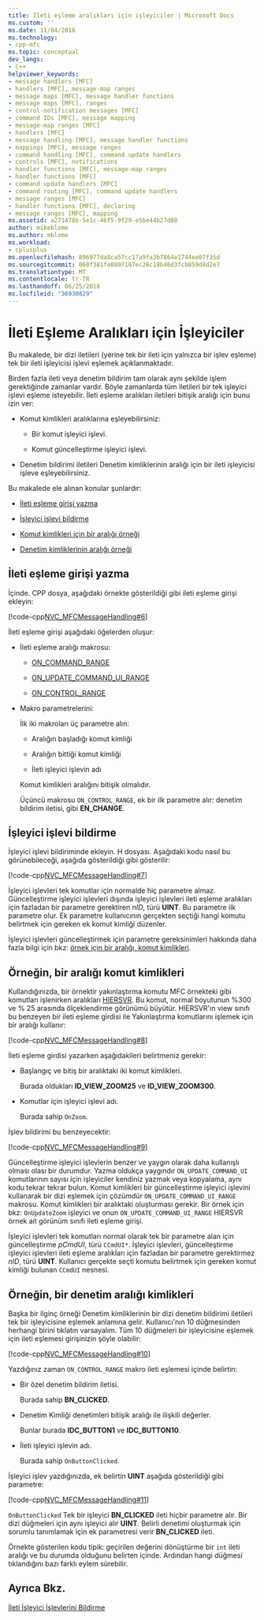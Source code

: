 ```yaml
---
title: İleti eşleme aralıkları için işleyiciler | Microsoft Docs
ms.custom: ''
ms.date: 11/04/2016
ms.technology:
- cpp-mfc
ms.topic: conceptual
dev_langs:
- C++
helpviewer_keywords:
- message handlers [MFC]
- handlers [MFC], message-map ranges
- message maps [MFC], message handler functions
- message maps [MFC], ranges
- control-notification messages [MFC]
- command IDs [MFC], message mapping
- message-map ranges [MFC]
- handlers [MFC]
- message handling [MFC], message handler functions
- mappings [MFC], message ranges
- command handling [MFC], command update handlers
- controls [MFC], notifications
- handler functions [MFC], message-map ranges
- handler functions [MFC]
- command update handlers [MFC]
- command routing [MFC], command update handlers
- message ranges [MFC]
- handler functions [MFC], declaring
- message ranges [MFC], mapping
ms.assetid: a271478b-5e1c-46f5-9f29-e5be44b27d08
author: mikeblome
ms.author: mblome
ms.workload:
- cplusplus
ms.openlocfilehash: 896977da8ca57cc17a9fa3b7864e1744ee07f35d
ms.sourcegitcommit: 060f381fe0807107ec26c18b46d3fcb859d8d2e7
ms.translationtype: MT
ms.contentlocale: tr-TR
ms.lasthandoff: 06/25/2018
ms.locfileid: "36930829"
---
```

# <a name="handlers-for-message-map-ranges"></a>İleti Eşleme Aralıkları için İşleyiciler
Bu makalede, bir dizi iletileri (yerine tek bir ileti için yalnızca bir işlev eşleme) tek bir ileti işleyicisi işlevi eşlemek açıklanmaktadır.  
  
 Birden fazla ileti veya denetim bildirim tam olarak aynı şekilde işlem gerektiğinde zamanlar vardır. Böyle zamanlarda tüm iletileri bir tek işleyici işlevi eşleme isteyebilir. İleti eşleme aralıkları iletileri bitişik aralığı için bunu izin ver:  
  
-   Komut kimlikleri aralıklarına eşleyebilirsiniz:  
  
    -   Bir komut işleyici işlevi.  
  
    -   Komut güncelleştirme işleyici işlevi.  
  
-   Denetim bildirimi iletileri Denetim kimliklerinin aralığı için bir ileti işleyicisi işleve eşleyebilirsiniz.  
  
 Bu makalede ele alınan konular şunlardır:  
  
-   [İleti eşleme girişi yazma](#_core_writing_the_message.2d.map_entry)  
  
-   [İşleyici işlevi bildirme](#_core_declaring_the_handler_function)  
  
-   [Komut kimlikleri için bir aralığı örneği](#_core_example_for_a_range_of_command_ids)  
  
-   [Denetim kimliklerinin aralığı örneği](#_core_example_for_a_range_of_control_ids)  
  
##  <a name="_core_writing_the_message.2d.map_entry"></a> İleti eşleme girişi yazma  
 İçinde. CPP dosya, aşağıdaki örnekte gösterildiği gibi ileti eşleme girişi ekleyin:  
  
 [!code-cpp[NVC_MFCMessageHandling#6](../mfc/codesnippet/cpp/handlers-for-message-map-ranges_1.cpp)]  
  
 İleti eşleme girişi aşağıdaki öğelerden oluşur:  
  
-   İleti eşleme aralığı makrosu:  
  
    -   [ON_COMMAND_RANGE](reference/message-map-macros-mfc.md#on_command_range)  
  
    -   [ON_UPDATE_COMMAND_UI_RANGE](reference/message-map-macros-mfc.md#on_update_command_ui_range)  
  
    -   [ON_CONTROL_RANGE](reference/message-map-macros-mfc.md#on_control_range)  
  
-   Makro parametrelerini:  
  
     İlk iki makroları üç parametre alın:  
  
    -   Aralığın başladığı komut kimliği  
  
    -   Aralığın bittiği komut kimliği  
  
    -   İleti işleyici işlevin adı  
  
     Komut kimlikleri aralığını bitişik olmalıdır.  
  
     Üçüncü makrosu `ON_CONTROL_RANGE`, ek bir ilk parametre alır: denetim bildirim iletisi, gibi **EN_CHANGE**.  
  
##  <a name="_core_declaring_the_handler_function"></a> İşleyici işlevi bildirme  
 İşleyici işlevi bildiriminde ekleyin. H dosyası. Aşağıdaki kodu nasıl bu görünebileceği, aşağıda gösterildiği gibi gösterilir:  
  
 [!code-cpp[NVC_MFCMessageHandling#7](../mfc/codesnippet/cpp/handlers-for-message-map-ranges_2.h)]  
  
 İşleyici işlevleri tek komutlar için normalde hiç parametre almaz. Güncelleştirme işleyici işlevleri dışında işleyici işlevleri ileti eşleme aralıkları için fazladan bir parametre gerektiren *nID*, türü **UINT**. Bu parametre ilk parametre olur. Ek parametre kullanıcının gerçekten seçtiği hangi komutu belirtmek için gereken ek komut kimliği düzenler.  
  
 İşleyici işlevleri güncelleştirmek için parametre gereksinimleri hakkında daha fazla bilgi için bkz: [örnek için bir aralığı, komut kimlikleri](#_core_example_for_a_range_of_command_ids).  
  
##  <a name="_core_example_for_a_range_of_command_ids"></a> Örneğin, bir aralığı komut kimlikleri  
 Kullandığınızda, bir örnektir yakınlaştırma komutu MFC örnekteki gibi komutları işlenirken aralıkları [HIERSVR](../visual-cpp-samples.md). Bu komut, normal boyutunun %300 ve % 25 arasında ölçeklendirme görünümü büyütür. HIERSVR'ın view sınıfı bu benzeyen bir ileti eşleme girdisi ile Yakınlaştırma komutlarını işlemek için bir aralığı kullanır:  
  
 [!code-cpp[NVC_MFCMessageHandling#8](../mfc/codesnippet/cpp/handlers-for-message-map-ranges_3.cpp)]  
  
 İleti eşleme girdisi yazarken aşağıdakileri belirtmeniz gerekir:  
  
-   Başlangıç ve bitiş bir aralıktaki iki komut kimlikleri.  
  
     Burada oldukları **ID_VIEW_ZOOM25** ve **ID_VIEW_ZOOM300**.  
  
-   Komutlar için işleyici işlevi adı.  
  
     Burada sahip `OnZoom`.  
  
 İşlev bildirimi bu benzeyecektir:  
  
 [!code-cpp[NVC_MFCMessageHandling#9](../mfc/codesnippet/cpp/handlers-for-message-map-ranges_4.h)]  
  
 Güncelleştirme işleyici işlevlerin benzer ve yaygın olarak daha kullanışlı olması olası bir durumdur. Yazma oldukça yaygındır `ON_UPDATE_COMMAND_UI` komutlarının sayısı için işleyiciler kendiniz yazmak veya kopyalama, aynı kodu tekrar tekrar bulun. Komut kimlikleri bir güncelleştirme işleyici işlevini kullanarak bir dizi eşlemek için çözümdür `ON_UPDATE_COMMAND_UI_RANGE` makrosu. Komut kimlikleri bir aralıktaki oluşturması gerekir. Bir örnek için bkz: `OnUpdateZoom` işleyici ve onun `ON_UPDATE_COMMAND_UI_RANGE` HIERSVR örnek ait görünüm sınıfı ileti eşleme girişi.  
  
 İşleyici işlevleri tek komutları normal olarak tek bir parametre alan için güncelleştirme *pCmdUI*, türü `CCmdUI*`. İşleyici işlevleri, güncelleştirme işleyici işlevleri ileti eşleme aralıkları için fazladan bir parametre gerektirmez *nID*, türü **UINT**. Kullanıcı gerçekte seçti komutu belirtmek için gereken komut kimliği bulunan `CCmdUI` nesnesi.  
  
##  <a name="_core_example_for_a_range_of_control_ids"></a> Örneğin, bir denetim aralığı kimlikleri  
 Başka bir ilginç örneği Denetim kimliklerinin bir dizi denetim bildirimi iletileri tek bir işleyicisine eşlemek anlamına gelir. Kullanıcı'nın 10 düğmesinden herhangi birini tıklatın varsayalım. Tüm 10 düğmeleri bir işleyicisine eşlemek için ileti eşlemesi girişinizin şöyle olabilir:  
  
 [!code-cpp[NVC_MFCMessageHandling#10](../mfc/codesnippet/cpp/handlers-for-message-map-ranges_5.cpp)]  
  
 Yazdığınız zaman `ON_CONTROL_RANGE` makro ileti eşlemesi içinde belirtin:  
  
-   Bir özel denetim bildirim iletisi.  
  
     Burada sahip **BN_CLICKED**.  
  
-   Denetim Kimliği denetimleri bitişik aralığı ile ilişkili değerler.  
  
     Bunlar burada **IDC_BUTTON1** ve **IDC_BUTTON10**.  
  
-   İleti işleyici işlevin adı.  
  
     Burada sahip `OnButtonClicked`.  
  
 İşleyici işlev yazdığınızda, ek belirtin **UINT** aşağıda gösterildiği gibi parametre:  
  
 [!code-cpp[NVC_MFCMessageHandling#11](../mfc/codesnippet/cpp/handlers-for-message-map-ranges_6.cpp)]  
  
 `OnButtonClicked` Tek bir işleyici **BN_CLICKED** ileti hiçbir parametre alır. Bir dizi düğmeleri için aynı işleyici alır **UINT**. Belirli denetimi oluşturmak için sorumlu tanımlamak için ek parametresi verir **BN_CLICKED** ileti.  
  
 Örnekte gösterilen kodu tipik: geçirilen değerini dönüştürme bir `int` ileti aralığı ve bu durumda olduğunu belirten içinde. Ardından hangi düğmesi tıklandığını bazı farklı eylem sürebilir.  
  
## <a name="see-also"></a>Ayrıca Bkz.  
 [İleti İşleyici İşlevlerini Bildirme](../mfc/declaring-message-handler-functions.md)
